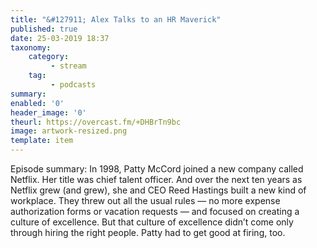```yaml
---
title: "&#127911; Alex Talks to an HR Maverick"
published: true
date: 25-03-2019 18:37
taxonomy:
    category:
         - stream
    tag:
         - podcasts
summary:
enabled: '0'
header_image: '0'
theurl: https://overcast.fm/+DHBrTn9bc
image: artwork-resized.png
template: item
---
```

 
Episode summary: In 1998, Patty McCord joined a new company called Netflix. Her title was chief talent officer. And over the next ten years as Netflix grew (and grew), she and CEO Reed Hastings built a new kind of workplace. They threw out all the usual rules — no more expense authorization forms or vacation requests — and focused on creating a culture of excellence. But that culture of excellence didn’t come only through hiring the right people. Patty had to get good at firing, too.
